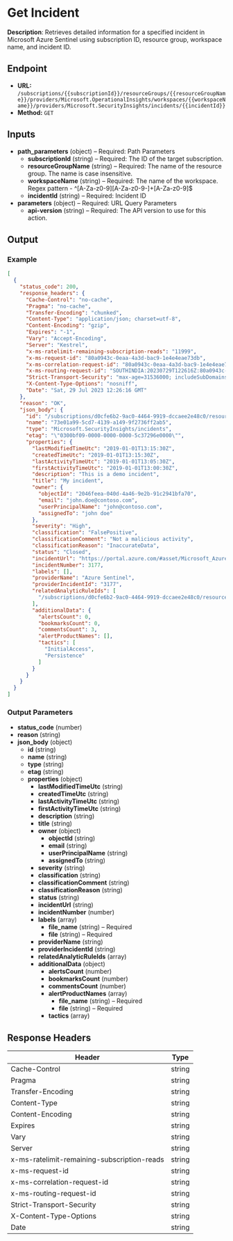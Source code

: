 # Get Incident

**Description**: Retrieves detailed information for a specified incident in Microsoft Azure Sentinel using subscription ID, resource group, workspace name, and incident ID.

## Endpoint

- **URL:** `/subscriptions/{{subscriptionId}}/resourceGroups/{{resourceGroupName}}/providers/Microsoft.OperationalInsights/workspaces/{{workspaceName}}/providers/Microsoft.SecurityInsights/incidents/{{incidentId}}`
- **Method:** `GET`
## Inputs

- **path_parameters** (object) – Required: Path Parameters
  - **subscriptionId** (string) – Required: The ID of the target subscription.
  - **resourceGroupName** (string) – Required: The name of the resource group. The name is case insensitive.
  - **workspaceName** (string) – Required: The name of the workspace. Regex pattern - ^[A-Za-z0-9][A-Za-z0-9-]+[A-Za-z0-9]$
  - **incidentId** (string) – Required: Incident ID
- **parameters** (object) – Required: URL Query Parameters
  - **api-version** (string) – Required: The API version to use for this action.
## Output

### Example

```json
[
  {
    "status_code": 200,
    "response_headers": {
      "Cache-Control": "no-cache",
      "Pragma": "no-cache",
      "Transfer-Encoding": "chunked",
      "Content-Type": "application/json; charset=utf-8",
      "Content-Encoding": "gzip",
      "Expires": "-1",
      "Vary": "Accept-Encoding",
      "Server": "Kestrel",
      "x-ms-ratelimit-remaining-subscription-reads": "11999",
      "x-ms-request-id": "80a0943c-0eaa-4a3d-bac9-1e4e4eae73db",
      "x-ms-correlation-request-id": "80a0943c-0eaa-4a3d-bac9-1e4e4eae73db",
      "x-ms-routing-request-id": "SOUTHINDIA:20230729T122616Z:80a0943c-0eaa-4a3d-bac9-1e4e4eae73db",
      "Strict-Transport-Security": "max-age=31536000; includeSubDomains",
      "X-Content-Type-Options": "nosniff",
      "Date": "Sat, 29 Jul 2023 12:26:16 GMT"
    },
    "reason": "OK",
    "json_body": {
      "id": "/subscriptions/d0cfe6b2-9ac0-4464-9919-dccaee2e48c0/resourceGroups/myRg/providers/Microsoft.OperationalInsights/workspaces/myWorkspace/providers/Microsoft.SecurityInsights/incidents/73e01a99-5cd7-4139-a149-9f2736ff2ab5",
      "name": "73e01a99-5cd7-4139-a149-9f2736ff2ab5",
      "type": "Microsoft.SecurityInsights/incidents",
      "etag": "\"0300bf09-0000-0000-0000-5c37296e0000\"",
      "properties": {
        "lastModifiedTimeUtc": "2019-01-01T13:15:30Z",
        "createdTimeUtc": "2019-01-01T13:15:30Z",
        "lastActivityTimeUtc": "2019-01-01T13:05:30Z",
        "firstActivityTimeUtc": "2019-01-01T13:00:30Z",
        "description": "This is a demo incident",
        "title": "My incident",
        "owner": {
          "objectId": "2046feea-040d-4a46-9e2b-91c2941bfa70",
          "email": "john.doe@contoso.com",
          "userPrincipalName": "john@contoso.com",
          "assignedTo": "john doe"
        },
        "severity": "High",
        "classification": "FalsePositive",
        "classificationComment": "Not a malicious activity",
        "classificationReason": "InaccurateData",
        "status": "Closed",
        "incidentUrl": "https://portal.azure.com/#asset/Microsoft_Azure_Security_Insights/Incident/subscriptions/d0cfe6b2-9ac0-4464-9919-dccaee2e48c0/resourceGroups/myRg/providers/Microsoft.OperationalInsights/workspaces/myWorkspace/providers/Microsoft.SecurityInsights/incidents/73e01a99-5cd7-4139-a149-9f2736ff2ab5",
        "incidentNumber": 3177,
        "labels": [],
        "providerName": "Azure Sentinel",
        "providerIncidentId": "3177",
        "relatedAnalyticRuleIds": [
          "/subscriptions/d0cfe6b2-9ac0-4464-9919-dccaee2e48c0/resourceGroups/myRg/providers/Microsoft.OperationalInsights/workspaces/myWorkspace/providers/Microsoft.SecurityInsights/alertRules/fab3d2d4-747f-46a7-8ef0-9c0be8112bf7"
        ],
        "additionalData": {
          "alertsCount": 0,
          "bookmarksCount": 0,
          "commentsCount": 3,
          "alertProductNames": [],
          "tactics": [
            "InitialAccess",
            "Persistence"
          ]
        }
      }
    }
  }
]
```
### Output Parameters

- **status_code** (number)
- **reason** (string)
- **json_body** (object)
  - **id** (string)
  - **name** (string)
  - **type** (string)
  - **etag** (string)
  - **properties** (object)
    - **lastModifiedTimeUtc** (string)
    - **createdTimeUtc** (string)
    - **lastActivityTimeUtc** (string)
    - **firstActivityTimeUtc** (string)
    - **description** (string)
    - **title** (string)
    - **owner** (object)
      - **objectId** (string)
      - **email** (string)
      - **userPrincipalName** (string)
      - **assignedTo** (string)
    - **severity** (string)
    - **classification** (string)
    - **classificationComment** (string)
    - **classificationReason** (string)
    - **status** (string)
    - **incidentUrl** (string)
    - **incidentNumber** (number)
    - **labels** (array)
      - **file_name** (string) – Required
      - **file** (string) – Required
    - **providerName** (string)
    - **providerIncidentId** (string)
    - **relatedAnalyticRuleIds** (array)
    - **additionalData** (object)
      - **alertsCount** (number)
      - **bookmarksCount** (number)
      - **commentsCount** (number)
      - **alertProductNames** (array)
        - **file_name** (string) – Required
        - **file** (string) – Required
      - **tactics** (array)
## Response Headers

| Header | Type |
|--------|------|
| Cache-Control | string |
| Pragma | string |
| Transfer-Encoding | string |
| Content-Type | string |
| Content-Encoding | string |
| Expires | string |
| Vary | string |
| Server | string |
| x-ms-ratelimit-remaining-subscription-reads | string |
| x-ms-request-id | string |
| x-ms-correlation-request-id | string |
| x-ms-routing-request-id | string |
| Strict-Transport-Security | string |
| X-Content-Type-Options | string |
| Date | string |